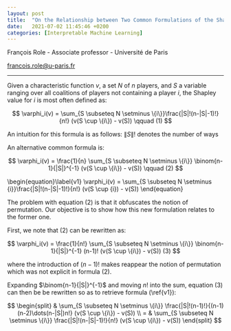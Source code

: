 ```yaml
---
layout: post
title:  "On the Relationship between Two Common Formulations of the Shapley Value"
date:   2021-07-02 11:45:46 +0200
categories: [Interpretable Machine Learning]
---
```


François Role - Associate professor - Université de Paris

<francois.role@u-paris.fr>


---


Given a characteristic function $v$, a set $N$ of $n$ players, and $S$ a variable ranging over all coalitions of players not containing a player $i$, the Shapley value for $i$ is most often defined as:

$$
\varphi_i(v) = \sum_{S \subseteq N \setminus \{i\}}\frac{|S|!(n-|S|-1)!}{n!} (v(S \cup \{i\}) - v(S)) \qquad (1)
$$



An intuition for this formula is as follows:  $\|S\|!$ denotes the number of ways

<!--  in which the elements of $|S|$ can join the coalition before player $i$ while $(n-|S|-1)!$ is the number of ways members of $N \setminus S \cup \{i\}$ can join the coalition after player $i$. Thus, $|S|!(n-|S|-1)!$ represents the number of ways a certain coalition $S$ excluding $i$ can be formed, which is divided by the total number of permutations $n!$. $v(S \cup \{i\}) - v(S)$ represents the contribution of player $i$ when joining the coalition after all players in $S$.  -->

An alternative common formula is:


$$
\varphi_i(v) = \frac{1}{n} \sum_{S \subseteq N \setminus \{i\}} \binom{n-1}{|S|}^{-1}  (v(S \cup \{i\}) - v(S)) \qquad (2)
$$

\begin{equation}\label{v1}
\varphi_i(v) = \sum_{S \subseteq N \setminus \{i\}}\frac{|S|!(n-|S|-1)!}{n!} (v(S \cup \{i\}) - v(S))
\end{equation}

The problem with equation (2) is that it obfuscates the notion of permutation. Our objective is to show how this new formulation relates to the former one.

First, we note that (2) can be rewritten as:

$$
\varphi_i(v) = \frac{1}{n!} \sum_{S \subseteq N \setminus \{i\}} \binom{n-1}{|S|}^{-1} (n-1)! (v(S \cup \{i\}) - v(S)) (3) 
$$

where the introduction of $(n-1)!$ makes reappear the notion of permutation which was not explicit in formula (2).


Expanding $\binom{n-1}{|S|}^{-1}$ and moving $n!$ into the sum, equation (3) can then be be rewritten so as to retrieve formula (\ref{v1}):


$$
\begin{split}
&  \sum_{S \subseteq N \setminus \{i\}} \frac{|S|!(n-1)!}{(n-1)(n-2)\dots(n-|S|)n!} (v(S \cup \{i\}) - v(S)) \\
 = & \sum_{S \subseteq N \setminus \{i\}} \frac{|S|!(n-|S|-1)!}{n!} (v(S \cup \{i\}) - v(S))
\end{split}
$$




